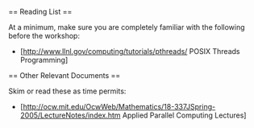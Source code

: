 == Reading List ==

At a minimum, make sure you are completely familiar with the following before the workshop:

* [http://www.llnl.gov/computing/tutorials/pthreads/ POSIX Threads Programming]


== Other Relevant Documents ==

Skim or read these as time permits:

* [http://ocw.mit.edu/OcwWeb/Mathematics/18-337JSpring-2005/LectureNotes/index.htm Applied Parallel Computing Lectures]
